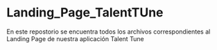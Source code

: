 # Landing_Page_TalentTUne
En este repostorio se encuentra todos los archivos correspondientes al Landing Page de nuestra aplicación Talent Tune
